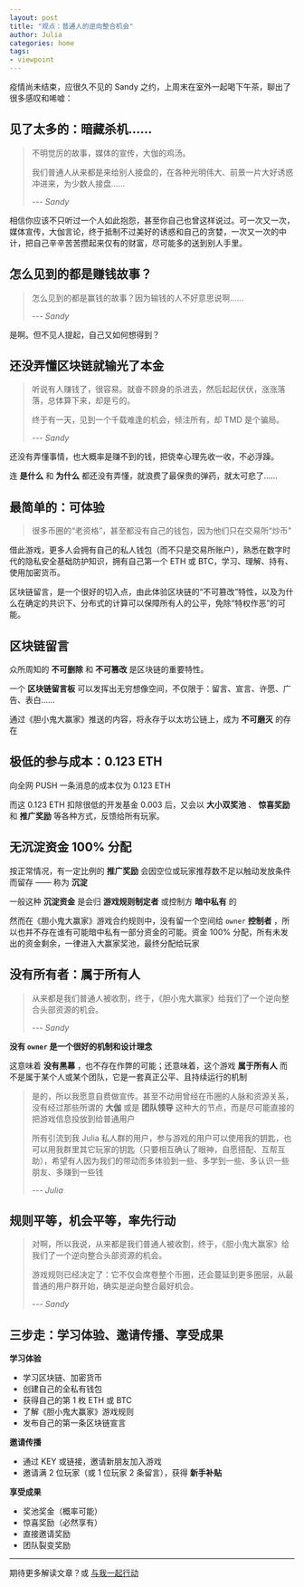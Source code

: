 ```yaml
---
layout: post
title: "观点：普通人的逆向整合机会"
author: Julia
categories: home
tags:
- viewpoint
---
```


疫情尚未结束，应很久不见的 Sandy 之约，上周末在室外一起喝下午茶，聊出了很多感叹和唏嘘：


## 见了太多的：暗藏杀机……

> 不明觉厉的故事，媒体的宣传，大伽的鸡汤。
>
> 我们普通人从来都是来给别人接盘的，在各种光明伟大、前景一片大好诱惑冲进来，为少数人接盘……
>
> _--- Sandy_

相信你应该不只听过一个人如此抱怨，甚至你自己也曾这样说过。可一次又一次，媒体宣传，大伽言论，终于抵制不过美好的诱惑和自己的贪婪，一次又一次的中计，把自己辛辛苦苦攒起来仅有的财富，尽可能多的送到别人手里。


## 怎么见到的都是赚钱故事？

> 怎么见到的都是赢钱的故事？因为输钱的人不好意思说啊……
>
> _--- Sandy_

是啊。但不见人提起，自己又如何想得到？


## 还没弄懂区块链就输光了本金

> 听说有人赚钱了，很容易。就奋不顾身的杀进去，然后起起伏伏，涨涨落落，总体算下来，却是亏的。
>
> 终于有一天，见到一个千载难逢的机会，倾注所有，却 TMD 是个骗局。
>
> _--- Sandy_

还没有弄懂事情，也大概率是赚不到的钱，把侥幸心理先收一收，不必浮躁。

连 **是什么** 和 **为什么** 都还没有弄懂，就浪费了最保贵的弹药，就太可悲了……


## 最简单的：可体验

> 很多币圈的“老资格”，甚至都没有自己的钱包，因为他们只在交易所“炒币”

借此游戏，更多人会拥有自己的私人钱包（而不只是交易所账户），熟悉在数字时代的隐私安全基础防护知识，拥有自己第一个 ETH 或 BTC，学习、理解、持有、使用加密货币。

区块链留言，是一个很好的切入点，由此体验区块链的“不可篡改”特性，以及为什么在确定的共识下、分布式的计算可以保障所有人的公平，免除“特权作恶”的可能。


## 区块链留言

众所周知的 **不可删除** 和 **不可篡改** 是区块链的重要特性。

一个 **区块链留言板** 可以发挥出无穷想像空间，不仅限于：留言、宣言、许愿、广告、表白……

通过《胆小鬼大赢家》推送的内容，将永存于以太坊公链上，成为 **不可磨灭** 的存在


## 极低的参与成本：0.123 ETH

向全网 PUSH 一条消息的成本仅为 0.123 ETH

而这 0.123 ETH 扣除很低的开发基金 0.003 后，又会以 **大小双奖池** 、 **惊喜奖励** 和 **推广奖励** 等各种方式，反馈给所有玩家。


## 无沉淀资金 100% 分配

按正常情况，有一定比例的 **推广奖励** 会因空位或玩家推荐数不足以触动发放条件而留存 —— 称为 **沉淀**

一般这种 **沉淀资金** 是会归 **游戏规则制定者** 或控制方 **暗中私有** 的

然而在《胆小鬼大赢家》游戏合约规则中，没有留一个空间给 `owner` **控制者**
，所以也并不存在谁有可能暗中私有一部分资金的可能。资金 100% 分配，所有未发出的资金剩余，一律进入大赢家奖池，最终分配给玩家


## 没有所有者：属于所有人

> 从来都是我们普通人被收割，终于，《胆小鬼大赢家》给我们了一个逆向整合头部资源的机会。
>
> _--- Sandy_

**没有 `owner` 是一个很好的机制和设计理念**

这意味着 **没有黑幕** ，也不存在作弊的可能；还意味着，这个游戏 **属于所有人** 而不是属于某个人或某个团队，它是一套真正公平、且持续运行的机制

> 是的，所以我愿意自费做宣传。甚至不动用曾经在币圈的人脉和资源关系，没有经过那些所谓的 **大伽** 或是 **团队领导** 这种大的节点，而是尽可能直接的把游戏信息投放到给普通用户
>
> 所有引流到我 Julia 私人群的用户，参与游戏的用户可以使用我的钥匙，也可以用我群里其它玩家的钥匙（只要相互确认了眼神，自愿搭配、互帮互助），希望有人因为我们的带动而多体验到一些、多学到一些、多认识一些朋友、多赚到一些钱
>
> _--- Julia_


## 规则平等，机会平等，率先行动

> 对啊，所以我说，从来都是我们普通人被收割，终于，《胆小鬼大赢家》给我们了一个逆向整合头部资源的机会。
>
> 游戏规则已经决定了：它不仅会席卷整个币圈，还会蔓延到更多圈层，从最普通的用户群开始，确实是逆向整合最好机会。
>
> _--- Sandy_ 


## 三步走：学习体验、邀请传播、享受成果

**学习体验**

- 学习区块链、加密货币
- 创建自己的全私有钱包
- 获得自己的第 1 枚 ETH 或 BTC
- 了解《胆小鬼大赢家》游戏规则
- 发布自己的第一条区块链宣言

**邀请传播**

- 通过 KEY 或链接，邀请新朋友加入游戏
- 邀请满 2 位玩家（或 1 位玩家 2 条留言），获得 **新手补贴**

**享受成果**

- 奖池奖金（概率可能）
- 惊喜奖励（必然享有）
- 直接邀请奖励
- 团队裂变奖励


---

期待更多解读文章？或 [与我一起行动](/corp)
